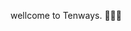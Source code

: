  wellcome to Tenways. 🎉🎉🎉
 

<!---
yangz007/yangz007 is a ✨ special ✨ repository because its `README.md` (this file) appears on your GitHub profile.
You can click the Preview link to take a look at your changes.
--->
